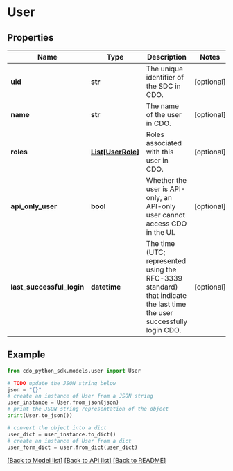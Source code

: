 # User


## Properties

Name | Type | Description | Notes
------------ | ------------- | ------------- | -------------
**uid** | **str** | The unique identifier of the SDC in CDO. | [optional] 
**name** | **str** | The name of the user in CDO. | [optional] 
**roles** | [**List[UserRole]**](UserRole.md) | Roles associated with this user in CDO. | [optional] 
**api_only_user** | **bool** | Whether the user is API-only, an API-only user cannot access CDO in the UI. | [optional] 
**last_successful_login** | **datetime** | The time (UTC; represented using the RFC-3339 standard) that indicate the last time the user successfully login CDO. | [optional] 

## Example

```python
from cdo_python_sdk.models.user import User

# TODO update the JSON string below
json = "{}"
# create an instance of User from a JSON string
user_instance = User.from_json(json)
# print the JSON string representation of the object
print(User.to_json())

# convert the object into a dict
user_dict = user_instance.to_dict()
# create an instance of User from a dict
user_form_dict = user.from_dict(user_dict)
```
[[Back to Model list]](../README.md#documentation-for-models) [[Back to API list]](../README.md#documentation-for-api-endpoints) [[Back to README]](../README.md)


